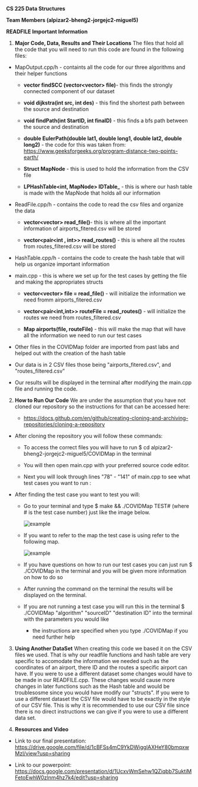 **CS 225 Data Structures**

**Team Members (alpizar2-bheng2-jorgejc2-miguel5)**

**READFILE Important Information**

1. **Major Code, Data, Results and Their Locations** The files that hold all the code that you will need to run this code are found in the following files: 

* MapOutput.cpp/h - containts all the code for our three algorithms and their helper functions

    * **vector<int> findSCC (vector<vector<string>> file)**- this finds the strongly connected component of our dataset 

    * **void dijkstra(int src, int des)** - this find the shortest path between the source and destination 

    * **void findPath(int StartID, int finaID)** - this finds a bfs path between the source and destination 

    * **double EulerPath(double lat1, double long1, double lat2, double long2)** - the code for this was taken from: https://www.geeksforgeeks.org/program-distance-two-points-earth/

    * **Struct MapNode** - this is used to hold the information from the CSV file 

    * **LPHashTable<int, MapNode> IDTable_** - this is where our hash table is made with the MapNode that holds all our information 

* ReadFile.cpp/h - contains the code to read the csv files and organize the data 

    * **vector<vector<string>> read_file()**- this is where all the important information of airports_fitered.csv will be stored 

    * **vector<pair<int , int>> read_routes()** - this is where all the routes from routes_filtered.csv will be stored 

* HashTable.cpp/h - contains the code to create the hash table that will help us organize important information 

* main.cpp - this is where we set up for the test cases by getting the file and making the appropriates structs  

    * **vector<vector<string>> file = read_file()** - will initialize the information we need fromm airports_fitered.csv

    * **vector<pair<int,int>> routeFile = read_routes()** - will initialize the routes we need from routes_filtered.csv

    * **Map airports(file, routeFile)** - this will make the map that will have all the information we need to run our test cases 

* Other files in the COVIDMap folder are imported from past labs and helped out with the creation of the hash table 

* Our data is in 2 CSV files those being "airports_fitered.csv", and "routes_filtered.csv"

* Our results will be displayed in the terminal after modifying the main.cpp file and running the code. 

2. **How to Run Our Code** We are under the assumption that you have not cloned our repository so the instructions for that can be accessed here: 

    * https://docs.github.com/en/github/creating-cloning-and-archiving-repositories/cloning-a-repository

* After cloning the repository you will follow these commands:

    * To access the correct files you will have to run $ cd alpizar2-bheng2-jorgejc2-miguel5/COVIDMap in the terminal 

    * You will then open main.cpp with your preferred source code editor. 

    * Next you will look through lines "78" - "141" of main.cpp to see what test cases you want to run :

* After finding the test case you want to test you will:

    * Go to your terminal and type $ make && ./COVIDMap TEST# (where # is the test case number) just like the image below.

        ![example](https://github-dev.cs.illinois.edu/cs225-sp21/alpizar2-bheng2-jorgejc2-miguel5/blob/master/test.JPG)

    * If you want to refer to the map the test case is using refer to the following map. 

        ![example](https://github-dev.cs.illinois.edu/cs225-sp21/alpizar2-bheng2-jorgejc2-miguel5/blob/master/testmap.JPG)

    * If you have questions on how to run our test cases you can just run $ ./COVIDMap in the terminal and you will be given more information on how to do so 

    * After running the command on the terminal the results will be displayed on the terminal.
    
    * If you are not running a test case you will run this in the terminal $ ./COVIDMap "algorithm" "sourceID" "destination ID" into the terminal with the parameters you would like
    
      * the instructions are specified when you type ./COVIDMap if you need further help 

3. **Using Another DataSet** When creating this code we based it on the CSV files we used. That is why our readfile functions and hash table are very specific to accomodate the information we needed such as the coordinates of an airport, there ID and the routes a specific airport can have. If you were to use a different dataset some changes would have to be made in our READFILE.cpp. These changes would cause more changes in later functions such as the Hash table and would be troublesosme since you would have modify our "structs". If you were to use a different dataset the CSV file would have to be exactly in the style of our CSV file. This is why it is recommended to use our CSV file since there is no direct instructions we can give if you were to use a different data set. 

4. **Resources and Video** 
* Link to our final presentation: https://drive.google.com/file/d/1cBFSs4mC9YkDWigglAXHeY80bmqxwMzl/view?usp=sharing

* Link to our powerpoint: https://docs.google.com/presentation/d/1UcxvWmSehw1QZiqbb7SuktiMFetoEwhW0zlnm4hz7k4/edit?usp=sharing




